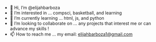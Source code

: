 - 👋 Hi, I’m @elijahbarboza
- 👀 I’m interested in ... compsci, basketball, and learning
- 🌱 I’m currently learning ... html, js, and python 
- 💞️ I’m looking to collaborate on ... any projects that interest me or can advance my skills ! 
- 📫 How to reach me ... my email: elijahbarboza1@gmail.com

<!---
elijahbarboza/elijahbarboza is a ✨ special ✨ repository because its `README.md` (this file) appears on your GitHub profile.
You can click the Preview link to take a look at your changes.
--->
